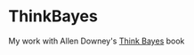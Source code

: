 # ThinkBayes
My work with Allen Downey's [Think Bayes](http://greenteapress.com/thinkbayes/index.html) book
